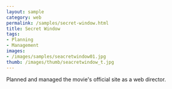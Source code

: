 ```yaml
---
layout: sample
category: web
permalink: /samples/secret-window.html
title: Secret Window
tags:
- Planning
- Management
images:
- /images/samples/seacretwindow01.jpg
thumb: /images/thumb/seacretwindow_t.jpg
---
```

Planned and managed the movie's official site as a web director.
